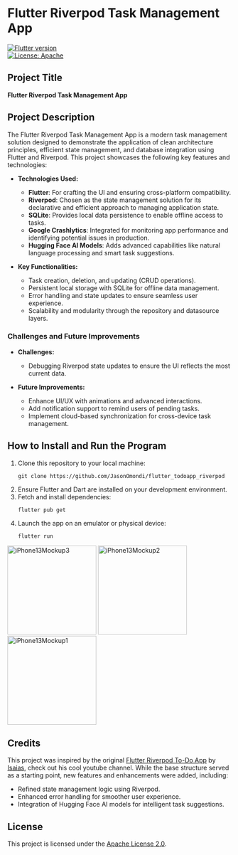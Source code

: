 # Flutter Riverpod Task Management App

[![Flutter version](https://img.shields.io/badge/flutter-stable-blue?logo=flutter)](https://flutter.dev/docs/development/tools/sdk/releases)  
[![License: Apache](https://img.shields.io/badge/license-Apache-purple.svg)](https://opensource.org/licenses/Apache)

## Project Title
**Flutter Riverpod Task Management App**

## Project Description
The Flutter Riverpod Task Management App is a modern task management solution designed to demonstrate the application of clean architecture principles, efficient state management, and database integration using Flutter and Riverpod. This project showcases the following key features and technologies:

- **Technologies Used:**
  - **Flutter**: For crafting the UI and ensuring cross-platform compatibility.
  - **Riverpod**: Chosen as the state management solution for its declarative and efficient approach to managing application state.
  - **SQLite**: Provides local data persistence to enable offline access to tasks.
  - **Google Crashlytics**: Integrated for monitoring app performance and identifying potential issues in production.
  - **Hugging Face AI Models**: Adds advanced capabilities like natural language processing and smart task suggestions.

- **Key Functionalities:**
  - Task creation, deletion, and updating (CRUD operations).
  - Persistent local storage with SQLite for offline data management.
  - Error handling and state updates to ensure seamless user experience.
  - Scalability and modularity through the repository and datasource layers.

### Challenges and Future Improvements
- **Challenges:**
  - Debugging Riverpod state updates to ensure the UI reflects the most current data.

- **Future Improvements:**
  - Enhance UI/UX with animations and advanced interactions.
  - Add notification support to remind users of pending tasks.
  - Implement cloud-based synchronization for cross-device task management.

## How to Install and Run the Program

1. Clone this repository to your local machine:
   ```
   git clone https://github.com/JasonOmondi/flutter_todoapp_riverpod
   ```
2. Ensure Flutter and Dart are installed on your development environment.
3. Fetch and install dependencies:
   ```
   flutter pub get
   ```
4. Launch the app on an emulator or physical device:
   ```
   flutter run
   ```

<p align="left">
 <img width="200" alt="iPhone13Mockup3" src="https://github.com/IsaiasCuvula/flutter_riverpod_todo_app/assets/68303716/161762c8-f304-4b19-9f4e-4006f50fdc83" />

<img width="200" alt="iPhone13Mockup2" src="https://github.com/IsaiasCuvula/flutter_riverpod_todo_app/assets/68303716/f23c201c-77d3-4fec-9339-3c9b47dce835" />
  
<img width="200" alt="iPhone13Mockup1" src="https://github.com/IsaiasCuvula/flutter_riverpod_todo_app/assets/68303716/62148f69-34f8-4f49-9889-a6649336723b" />
</p>

## Credits
This project was inspired by the original [Flutter Riverpod To-Do App](https://github.com/IsaiasCuvula/flutter_riverpod_todo_app) by [Isaias](https://youtu.be/vfhbCSTxi74?si=dYzpKnOqXrOnq3-X), check out his cool youtube channel. While the base structure served as a starting point, new features and enhancements were added, including:
- Refined state management logic using Riverpod.
- Enhanced error handling for smoother user experience.
- Integration of Hugging Face AI models for intelligent task suggestions.

## License
This project is licensed under the [Apache License 2.0](https://opensource.org/licenses/Apache).

